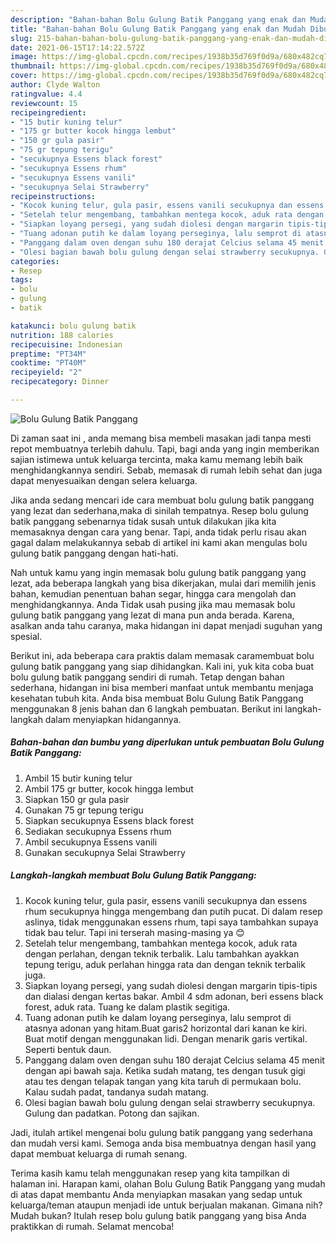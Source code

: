 ```yaml
---
description: "Bahan-bahan Bolu Gulung Batik Panggang yang enak dan Mudah Dibuat"
title: "Bahan-bahan Bolu Gulung Batik Panggang yang enak dan Mudah Dibuat"
slug: 215-bahan-bahan-bolu-gulung-batik-panggang-yang-enak-dan-mudah-dibuat
date: 2021-06-15T17:14:22.572Z
image: https://img-global.cpcdn.com/recipes/1938b35d769f0d9a/680x482cq70/bolu-gulung-batik-panggang-foto-resep-utama.jpg
thumbnail: https://img-global.cpcdn.com/recipes/1938b35d769f0d9a/680x482cq70/bolu-gulung-batik-panggang-foto-resep-utama.jpg
cover: https://img-global.cpcdn.com/recipes/1938b35d769f0d9a/680x482cq70/bolu-gulung-batik-panggang-foto-resep-utama.jpg
author: Clyde Walton
ratingvalue: 4.4
reviewcount: 15
recipeingredient:
- "15 butir kuning telur"
- "175 gr butter kocok hingga lembut"
- "150 gr gula pasir"
- "75 gr tepung terigu"
- "secukupnya Essens black forest"
- "secukupnya Essens rhum"
- "secukupnya Essens vanili"
- "secukupnya Selai Strawberry"
recipeinstructions:
- "Kocok kuning telur, gula pasir, essens vanili secukupnya dan essens rhum secukupnya hingga mengembang dan putih pucat. Di dalam resep aslinya, tidak menggunakan essens rhum, tapi saya tambahkan supaya tidak bau telur. Tapi ini terserah masing-masing ya 😊"
- "Setelah telur mengembang, tambahkan mentega kocok, aduk rata dengan perlahan, dengan teknik terbalik. Lalu tambahkan ayakkan tepung terigu, aduk perlahan hingga rata dan dengan teknik terbalik juga."
- "Siapkan loyang persegi, yang sudah diolesi dengan margarin tipis-tipis dan dialasi dengan kertas bakar. Ambil 4 sdm adonan, beri essens black forest, aduk rata. Tuang ke dalam plastik segitiga."
- "Tuang adonan putih ke dalam loyang perseginya, lalu semprot di atasnya adonan yang hitam.Buat garis2 horizontal dari kanan ke kiri. Buat motif dengan menggunakan lidi. Dengan menarik garis vertikal. Seperti bentuk daun."
- "Panggang dalam oven dengan suhu 180 derajat Celcius selama 45 menit dengan api bawah saja. Ketika sudah matang, tes dengan tusuk gigi atau tes dengan telapak tangan yang kita taruh di permukaan bolu. Kalau sudah padat, tandanya sudah matang."
- "Olesi bagian bawah bolu gulung dengan selai strawberry secukupnya. Gulung dan padatkan. Potong dan sajikan."
categories:
- Resep
tags:
- bolu
- gulung
- batik

katakunci: bolu gulung batik 
nutrition: 188 calories
recipecuisine: Indonesian
preptime: "PT34M"
cooktime: "PT40M"
recipeyield: "2"
recipecategory: Dinner

---
```



![Bolu Gulung Batik Panggang](https://img-global.cpcdn.com/recipes/1938b35d769f0d9a/680x482cq70/bolu-gulung-batik-panggang-foto-resep-utama.jpg)

Di zaman  saat ini , anda memang bisa membeli masakan jadi tanpa mesti repot membuatnya terlebih dahulu. Tapi, bagi anda yang ingin memberikan sajian istimewa untuk keluarga tercinta, maka kamu memang lebih baik menghidangkannya sendiri. Sebab, memasak di rumah lebih sehat dan juga dapat menyesuaikan dengan selera keluarga.

Jika anda sedang mencari ide cara membuat bolu gulung batik panggang yang lezat dan sederhana,maka di sinilah tempatnya. Resep bolu gulung batik panggang  sebenarnya tidak susah untuk dilakukan jika kita memasaknya dengan cara yang benar. Tapi, anda tidak perlu risau akan gagal dalam melakukannya 
sebab di artikel ini kami akan mengulas bolu gulung batik panggang dengan hati-hati.  



Nah untuk kamu yang ingin memasak bolu gulung batik panggang yang lezat, ada beberapa langkah yang bisa dikerjakan, mulai dari memilih jenis bahan, kemudian penentuan bahan segar, hingga cara mengolah dan menghidangkannya. Anda Tidak usah pusing jika mau memasak bolu gulung batik panggang yang lezat di mana pun anda berada. Karena, asalkan anda  tahu caranya, maka hidangan ini dapat menjadi suguhan yang spesial.

Berikut ini, ada beberapa cara praktis  dalam memasak caramembuat bolu gulung batik panggang yang siap dihidangkan. Kali ini, yuk kita coba buat bolu gulung batik panggang sendiri di rumah. Tetap dengan bahan sederhana, hidangan ini bisa memberi manfaat untuk membantu menjaga kesehatan tubuh kita. Anda bisa membuat Bolu Gulung Batik Panggang menggunakan 8 jenis bahan dan 6 langkah pembuatan. Berikut ini langkah-langkah dalam menyiapkan hidangannya.

<!--inarticleads1-->

##### Bahan-bahan dan bumbu yang diperlukan untuk pembuatan Bolu Gulung Batik Panggang:

1. Ambil 15 butir kuning telur
1. Ambil 175 gr butter, kocok hingga lembut
1. Siapkan 150 gr gula pasir
1. Gunakan 75 gr tepung terigu
1. Siapkan secukupnya Essens black forest
1. Sediakan secukupnya Essens rhum
1. Ambil secukupnya Essens vanili
1. Gunakan secukupnya Selai Strawberry




<!--inarticleads2-->

##### Langkah-langkah membuat Bolu Gulung Batik Panggang:

1. Kocok kuning telur, gula pasir, essens vanili secukupnya dan essens rhum secukupnya hingga mengembang dan putih pucat. Di dalam resep aslinya, tidak menggunakan essens rhum, tapi saya tambahkan supaya tidak bau telur. Tapi ini terserah masing-masing ya 😊
1. Setelah telur mengembang, tambahkan mentega kocok, aduk rata dengan perlahan, dengan teknik terbalik. Lalu tambahkan ayakkan tepung terigu, aduk perlahan hingga rata dan dengan teknik terbalik juga.
1. Siapkan loyang persegi, yang sudah diolesi dengan margarin tipis-tipis dan dialasi dengan kertas bakar. Ambil 4 sdm adonan, beri essens black forest, aduk rata. Tuang ke dalam plastik segitiga.
1. Tuang adonan putih ke dalam loyang perseginya, lalu semprot di atasnya adonan yang hitam.Buat garis2 horizontal dari kanan ke kiri. Buat motif dengan menggunakan lidi. Dengan menarik garis vertikal. Seperti bentuk daun.
1. Panggang dalam oven dengan suhu 180 derajat Celcius selama 45 menit dengan api bawah saja. Ketika sudah matang, tes dengan tusuk gigi atau tes dengan telapak tangan yang kita taruh di permukaan bolu. Kalau sudah padat, tandanya sudah matang.
1. Olesi bagian bawah bolu gulung dengan selai strawberry secukupnya. Gulung dan padatkan. Potong dan sajikan.




Jadi, itulah artikel mengenai  bolu gulung batik panggang  yang sederhana dan mudah versi kami. Semoga anda bisa membuatnya dengan hasil yang dapat membuat keluarga di rumah senang. 

Terima kasih kamu telah menggunakan resep yang kita tampilkan di halaman ini. Harapan kami, olahan  Bolu Gulung Batik Panggang yang mudah di atas dapat membantu Anda menyiapkan masakan yang sedap untuk keluarga/teman ataupun menjadi ide untuk berjualan makanan. Gimana nih? Mudah bukan? Itulah resep bolu gulung batik panggang yang bisa Anda praktikkan di rumah. Selamat mencoba!

